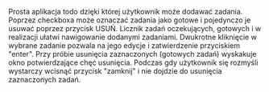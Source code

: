 Prosta aplikacja todo dzięki której użytkownik może dodawać zadania. 
Poprzez checkboxa może oznaczać zadania jako gotowe i pojedynczo je usuwać poprzez przycisk USUŃ. Licznik zadań oczekujących, gotowych i w realizacji ułatwi nawigowanie dodanymi zadaniami. 
Dwukrotne kliknięcie w wybrane zadanie pozwala na jego edycje i zatwierdzenie przyciskiem "enter".
Przy próbie usunięcia zaznaczonych (gotowych zadań) wyskakuje okno potwierdzające chęć usunięcia. Podczas gdy użytkownik się rozmyśli wystarczy wcisnąć przycisk "zamknij" i nie dojdzie do usunięcia zaznaczonych zadań. 